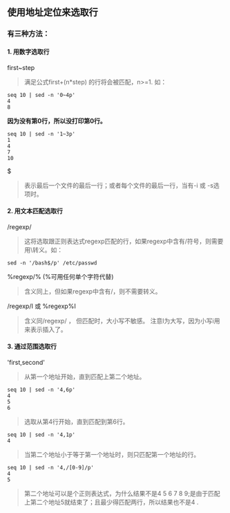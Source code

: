 ## 使用地址定位来选取行  
### 有三种方法：
#### 1. 用数字选取行    
first~step
> 满足公式first+(n*step) 的行将会被匹配，n>=1. 如：
```
seq 10 | sed -n '0~4p'
4
8
```
**因为没有第0行，所以没打印第0行。**
```
seq 10 | sed -n '1~3p'
1
4
7
10
```
$ 
> 表示最后一个文件的最后一行；或者每个文件的最后一行，当有-i 或 -s选项时。  
#### 2. 用文本匹配选取行
/regexp/
> 这将选取跟正则表达式regexp匹配的行，如果regexp中含有/符号，则需要用\转义。如：
```
sed -n '/bash$/p' /etc/passwd
```
\%regexp/%  (%可用任何单个字符代替)
> 含义同上，但如果regexp中含有/，则不需要转义。

/regexp/I 或 \%regexp%I
> 含义同/regexp/ ， 但匹配时，大小写不敏感。
> 注意I为大写，因为小写i用来表示插入了。
#### 3. 通过范围选取行
'first,second'
> 从第一个地址开始，直到匹配上第二个地址。
```
seq 10 | sed -n '4,6p'
4
5
6
```
> 选取从第4行开始，直到匹配到第6行。
```
seq 10 | sed -n '4,1p'
4
```
> 当第二个地址小于等于第一个地址时，则只匹配第一个地址的行。
```
seq 10 | sed -n '4,/[0-9]/p'
4
5
```
> 第二个地址可以是个正则表达式，为什么结果不是4 5 6 7 8 9;是由于匹配上第二个地址5就结束了；且最少得匹配两行，所以结果也不是4 .
